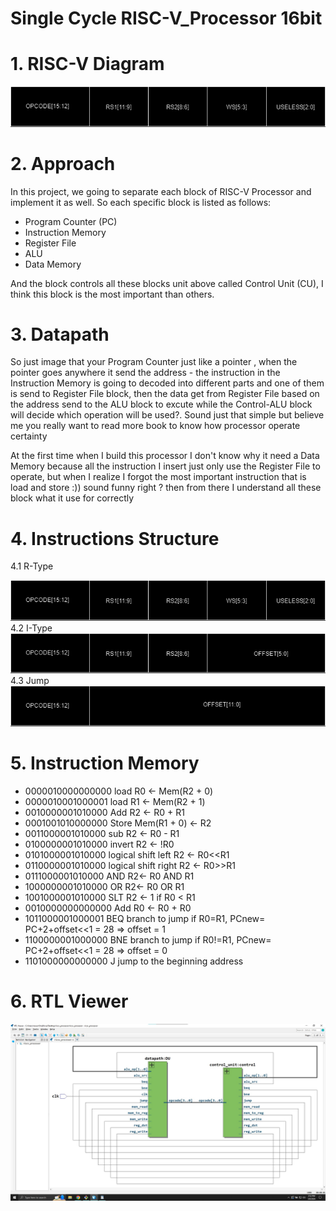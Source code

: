 # Single Cycle RISC-V_Processor 16bit 
# 1. RISC-V Diagram

<div align="center">
<img src="/image/1.png">
</div>

# 2. Approach <br/>
In this project, we going to separate each block of RISC-V Processor and implement it as well. So each specific block is listed as follows: <br/>
* Program Counter (PC)<br/>
* Instruction Memory <br/>
* Register File <br/>
* ALU <br/>
* Data Memory <br/>

And the block controls all these blocks unit above called Control Unit (CU), I think this block is the most important than others.

# 3. Datapath <br/>
So just image that your Program Counter just like a pointer , when the pointer goes anywhere it send the address  - the instruction in the Instruction Memory is going to decoded into different parts and one of them is send to Register File block, then the data get from Register File based on the address send to the ALU block to excute while the Control-ALU block will decide which operation will be used?. Sound just that simple but believe me you really want to read more book to know how processor operate certainty<br/>

At the first time when I build this processor I don't know why it need a Data Memory because all the instruction I insert just only use the Register File to operate, but when I realize I forgot the most important instruction that is load and store :)) sound funny right ? then from there I understand all these block what it use for correctly

# 4. Instructions Structure
4.1 R-Type
<div align="center">
<img src="/image/3.png">
</div>
4.2 I-Type
<div align="center">
<img src="/image/2.png">
</div>
4.3 Jump
<div align="center">
<img src="/image/4.png">
</div>

# 5. Instruction Memory 
* 0000010000000000 load R0 <- Mem(R2 + 0)
* 0000010001000001 load R1 <- Mem(R2 + 1)
* 0010000001010000 Add R2 <- R0 + R1
* 0001001010000000 Store Mem(R1 + 0) <- R2
* 0011000001010000 sub R2 <- R0 - R1
* 0100000001010000 invert R2 <- !R0 
* 0101000001010000 logical shift left R2 <- R0<<R1 
* 0110000001010000 logical shift right R2 <- R0>>R1 
* 0111000001010000 AND R2<- R0 AND R1 
* 1000000001010000 OR R2<- R0 OR R1 
* 1001000001010000 SLT R2 <- 1 if R0 < R1 
* 0010000000000000 Add R0 <- R0 + R0
* 1011000001000001 BEQ branch to jump if R0=R1, PCnew= PC+2+offset<<1 = 28 => offset = 1
* 1100000001000000 BNE branch to jump if R0!=R1, PCnew= PC+2+offset<<1 = 28 => offset = 0
* 1101000000000000 J jump to the beginning address

# 6. RTL Viewer
<div align="center">
<img src="/image/5.jpg">
</div>
